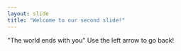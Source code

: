 ```yaml
---
layout: slide
title: "Welcome to our second slide!"
---
```

"The world ends with you"
Use the left arrow to go back!
